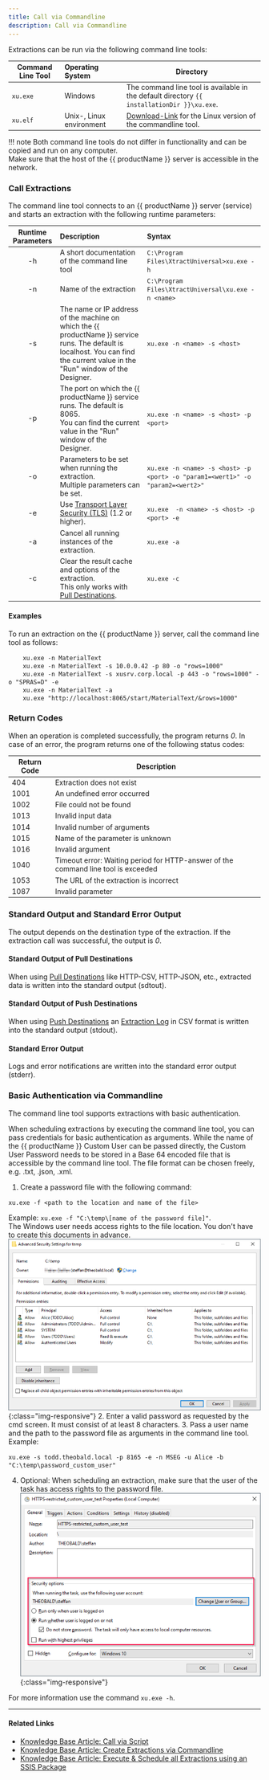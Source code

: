 ```yaml
---
title: Call via Commandline
description: Call via Commandline
---
```


Extractions can be run via the following command line tools:

| Command Line Tool | Operating System | Directory |
|---|:---|---|
| `xu.exe` | Windows  | The command line tool is available in the default directory `{{ installationDir }}\xu.exe`. |
| `xu.elf` | Unix-, Linux environment | [Download-Link](https://cdn-files.theobald-software.com/download/XtractUniversal/xu.elf.tar.gz) for the Linux version of the commandline tool. |

!!! note
	Both command line tools do not differ in functionality and can be copied and run on any computer. <br> Make sure that the host of the {{ productName }} server is accessible in the network. 

### Call Extractions
The command line tool connects to an {{ productName }} server (service) and starts an extraction with the following runtime parameters:

| Runtime Parameters   | Description | Syntax  |
|:---:|:---|:---|
| -h   |  A short documentation of the command line tool  |   `C:\Program Files\XtractUniversal>xu.exe -h` |
| -n   |  Name of the extraction  | `C:\Program Files\XtractUniversal\xu.exe -n <name>` |
| -s   |  The name or IP address of the machine on which the {{ productName }} service runs. The default is localhost. You can find the current value in the "Run" window of the Designer.|  `xu.exe -n <name> -s <host>`|
| -p   | The port on which the {{ productName }} service runs. The default is 8065. <br> You can find the current value in the "Run" window of the Designer.  | `xu.exe -n <name> -s <host> -p <port>` |
| -o   | Parameters to be set when running the extraction. <br> Multiple parameters can be set. | `xu.exe -n <name> -s <host> -p <port> -o "param1=<wert1>" -o "param2=<wert2>"`|
| -e   | Use [Transport Layer Security (TLS)](https://docs.microsoft.com/en-us/windows/win32/secauthn/transport-layer-security-protocol) (1.2 or higher). |   `xu.exe  -n <name> -s <host> -p <port> -e`|
| -a   | Cancel all running instances of the extraction. | `xu.exe -a` |
| -c   | Clear the result cache and options of the extraction. <br> This only works with [Pull Destinations](../destinations/index.md). | `xu.exe -c` |  

#### Examples
To run an extraction on the {{ productName }} server, call the command line tool as follows:
```console
    xu.exe -n MaterialText
    xu.exe -n MaterialText -s 10.0.0.42 -p 80 -o "rows=1000"
    xu.exe -n MaterialText -s xusrv.corp.local -p 443 -o "rows=1000" -o "SPRAS=D" -e
    xu.exe -n MaterialText -a
    xu.exe "http://localhost:8065/start/MaterialText/&rows=1000"
```

### Return Codes
When an operation is completed successfully, the program returns *0*. In case of an error, the program returns one of the following status codes:

|Return Code	|Description|
|---|---|
|404 |	Extraction does not exist|
|1001|	An undefined error occurred|
|1002|	File could not be found|
|1013|	Invalid input data|
|1014|	Invalid number of arguments|
|1015|	Name of the parameter is unknown|
|1016|	Invalid argument|
|1040|	Timeout error: Waiting period for HTTP-answer of the command line tool is exceeded |
|1053|	The URL of the extraction is incorrect |
|1087|	Invalid parameter |

### Standard Output and Standard Error Output
The output depends on the destination type of the extraction. If the extraction call was successful, the output is *0*.

#### Standard Output of Pull Destinations
When using [Pull Destinations](../destinations/index.md) like HTTP-CSV, HTTP-JSON, etc., extracted data is written into the standard output (sdtout).

#### Standard Output of Push Destinations
When using [Push Destinations](../destinations/index.md) an [Extraction Log](../logs.md) in CSV format is written into the standard output (stdout).

#### Standard Error Output
Logs and error notifications are written into the standard error output (stderr).

<!---
### Options for Calling Extractions

#### Synchronous vs. Asynchronous Call
Calling an synchronous extraction blocks further processes, meaning that the application waits until the extraction is completed and a return code is received.

Calling an asynchronous extraction does not block further processes, meaning that an extraction returns an explicit timestamp so that the application does not have to wait for the extraction to complete.
The timestamp can be used to check the status of the extraction.

|Description	|Syntax|
|:---|:---|
|Suppress the Log output of an extraction (only for synchronous extractions with push destinations) |`xu.exe -o quiet-push=true`|
|Call a synchronous extraction (default)|	`xu.exe -o wait=false`|
|Return the timestamp of an extraction |`xu.exe -n <name> -o wait=false 1>>false_output1.txt 2>>false_output2.txt`|

{: .box-tip }
**Tip:** The XU server offers further functionalities e.g., checking the status of an (asynchronous) extraction, receiving logs or metadara of an extraction, etc. These functionalities are only available via [Webservices](./call-via-webservice#weitere-webservices).
--->

### Basic Authentication via Commandline

The command line tool supports extractions with basic authentication.<br>

When scheduling extractions by executing the command line tool, you can pass credentials for basic authentication as arguments.
While the name of the {{ productName }} Custom User can be passed directly, the Custom User Password needs to be stored in a Base 64 encoded file that is accessible by the command line tool.
The file format can be chosen freely, e.g. .txt, .json, .xml.

1. Create a password file with the following command: 
```
xu.exe -f <path to the location and name of the file>
```
Example: `xu.exe -f "C:\temp\[name of the password file]"`.<br>
The Windows user needs access rights to the file location. You don't have to create this documents in advance.<br>
![Windows Security Settings](../../assets/images/xu/documentation/automation/security_settings_windows_folder.png){:class="img-responsive"}
2. Enter a valid password as requested by the cmd screen. It must consist of at least 8 characters.
3. Pass a user name and the path to the password file as arguments in the command line tool. 
Example: 
```
xu.exe -s todd.theobald.local -p 8165 -e -n MSEG -u Alice -b "C:\temp\password_custom_user"
```
4. Optional: When scheduling an extraction, make sure that the user of the task has access rights to the password file.<br>
![Windows Security Settings](../../assets/images/xu/documentation/automation/security_settings_windows_task_scheduler.png){:class="img-responsive"}

For more information use the command `xu.exe -h`.

****
#### Related Links
- [Knowledge Base Article: Call via Script](../../knowledge-base/call-extraction-via-script.md)
- [Knowledge Base Article: Create Extractions via Commandline](../../knowledge-base/config-command-line-tool.md)
- [Knowledge Base Article: Execute & Schedule all Extractions using an SSIS Package](../../knowledge-base/execute_all_defined_xu_extractions.md)
